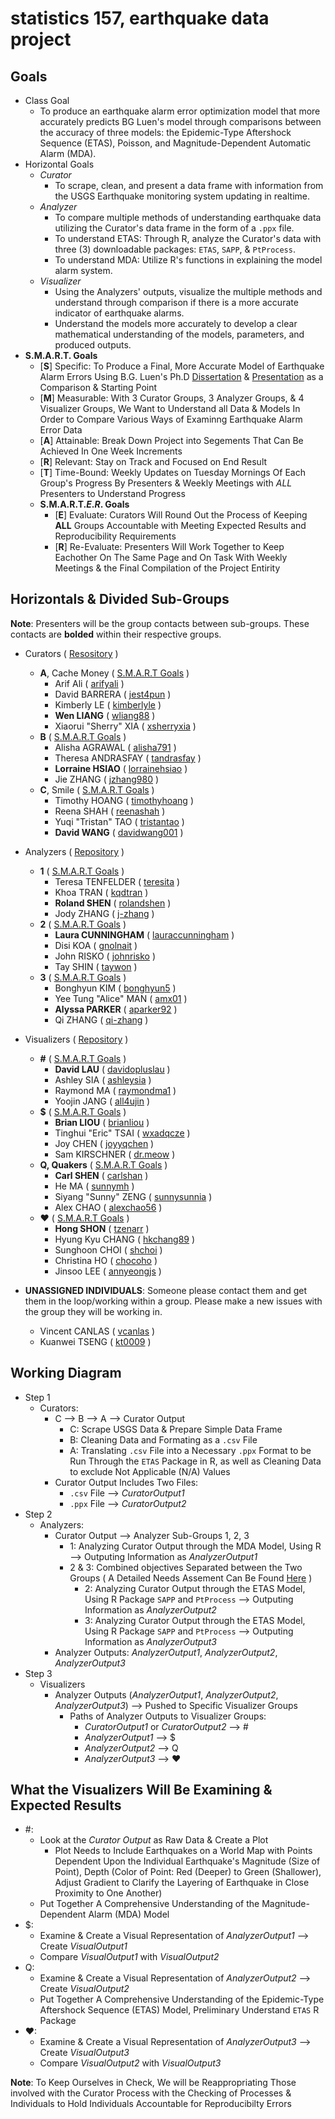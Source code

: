 statistics 157, earthquake data project
=====

Goals
-----
  - Class Goal
    - To produce an earthquake alarm error optimization model that more accurately predicts BG Luen's model through comparisons between the accuracy of three models: the Epidemic-Type Aftershock Sequence (ETAS), Poisson, and Magnitude-Dependent Automatic Alarm (MDA).
  - Horizontal Goals
    - _Curator_
      - To scrape, clean, and present a data frame with information from the USGS Earthquake monitoring system updating in realtime.
    - _Analyzer_
      - To compare multiple methods of understanding earthquake data utilizing the Curator's data frame in the form of a `.ppx` file.
      - To understand ETAS: Through R, analyze the Curator's data with three (3) downloadable packages: `ETAS`, `SAPP`, & `PtProcess`.
      - To understand MDA: Utilize R's functions in explaining the model alarm system.
    - _Visualizer_
      - Using the Analyzers' outputs, visualize the multiple methods and understand through comparison if there is a more accurate indicator of earthquake alarms.
      - Understand the models more accurately to develop a clear mathematical understanding of the models, parameters, and produced outputs.  
  - **S.M.A.R.T. Goals**
    - [**S**] Specific: To Produce a Final, More Accurate Model of Earthquake Alarm Errors Using B.G. Luen's Ph.D [Dissertation](https://github.com/j-zhang/analyzers/blob/master/resources/luen_paper.pdf) & [Presentation](http://www.stat.berkeley.edu/%7Ebradluen/slides.pdf) as a Comparison & Starting Point
    - [**M**] Measurable: With 3 Curator Groups, 3 Analyzer Groups, & 4 Visualizer Groups, We Want to Understand all Data & Models In Order to Compare Various Ways of Examinng Earthquake Alarm Error Data
    - [**A**] Attainable: Break Down Project into Segements That Can Be Achieved In One Week Increments
    - [**R**] Relevant: Stay on Track and Focused on End Result
    - [**T**] Time-Bound: Weekly Updates on Tuesday Mornings Of Each Group's Progress By Presenters & Weekly Meetings with _ALL_ Presenters to Understand Progress
    - **S.M.A.R.T._E_._R_. Goals**
      - [**E**] Evaluate: Curators Will Round Out the Process of Keeping **ALL** Groups Accountable with Meeting Expected Results and Reproducibility Requirements
      - [**R**] Re-Evaluate: Presenters Will Work Together to Keep Eachother On The Same Page and On Task With Weekly Meetings & the Final Compilation of the Project Entirity

Horizontals & Divided Sub-Groups
-----
**Note**: Presenters will be the group contacts between sub-groups.  These contacts are **bolded** within their respective groups.
- Curators ( [Resository](https://github.com/stat157/data-curators) )
  - **A**, Cache Money ( [S.M.A.R.T Goals](https://github.com/wliang88/Earthquake-Curators/blob/master/README.md) )
    - Arif Ali                ( [arifyali](https://github.com/arifyali) )
    - David BARRERA           ( [jest4pun](https://github.com/jest4pun) )
    - Kimberly LE             ( [kimberlyle](https://github.com/kimberlyle) )
    - **Wen LIANG**               ( [wliang88](https://github.com/wliang88) )
    - Xiaorui "Sherry" XIA    ( [xsherryxia](https://github.com/xsherryxia) )
  - **B** ( [S.M.A.R.T Goals](https://github.com/stat157/presenters/issues/10) )
    - Alisha AGRAWAL          ( [alisha791](https://github.com/alisha791) )
    - Theresa ANDRASFAY       ( [tandrasfay](https://github.com/tandrasfay) )
    - **Lorraine HSIAO**          ( [lorrainehsiao](https://github.com/lorrainehsiao) )
    - Jie ZHANG               ( [jzhang980](https://github.com/jzhang980) )
  - **C**, Smile ( [S.M.A.R.T Goals](https://github.com/stat157/background/issues/25) )
    - Timothy HOANG           ( [timothyhoang](https://github.com/timothyhoang) )
    - Reena SHAH              ( [reenashah](https://github.com/reenashah) )
    - Yuqi "Tristan" TAO                ( [tristantao](https://github.com/tristantao) )
    - **David WANG**              ( [davidwang001](https://github.com/davidwang001) )

- Analyzers ( [Repository](https://github.com/stat157/analyzers) )
  - **1**  ( [S.M.A.R.T Goals](https://github.com/stat157/background/issues/13) )
    - Teresa TENFELDER        ( [teresita](https://github.com/teresita) )
    - Khoa TRAN               ( [kqdtran](https://github.com/kqdtran) )
    - **Roland SHEN**              ( [rolandshen](https://github.com/rolandshen) )
    - Jody ZHANG              ( [j-zhang](https://github.com/j-zhang) )
  - **2** ( [S.M.A.R.T Goals](https://github.com/stat157/background/issues/24) )
    - **Laura CUNNINGHAM**        ( [lauraccunningham](https://github.com/lauraccunningham) )
    - Disi KOA                ( [gnolnait](https://github.com/gnolnait) )
    - John RISKO              ( [johnrisko](https://github.com/johnrisko) )
    - Tay SHIN                ( [taywon](https://github.com/taywon) )
  - **3** ( [S.M.A.R.T Goals](https://github.com/stat157/background/issues/23) )
    - Bonghyun KIM            ( [bonghyun5](https://github.com/bonghyun5) )
    - Yee Tung "Alice" MAN    ( [amx01](https://github.com/amx01) )
    - **Alyssa PARKER**           ( [aparker92](https://github.com/aparker92) )
    - Qi ZHANG                ( [qi-zhang](https://github.com/qi-zhang) )

- Visualizers ( [Repository](https://github.com/stat157/visualizers) )
  - **#**  ( [S.M.A.R.T Goals]() )
    - **David LAU**               ( [davidopluslau](https://github.com/davidopluslau) )
    - Ashley SIA              ( [ashleysia](https://github.com/ashleysia) )
    - Raymond MA              ( [raymondma1](https://github.com/raymondma1) )
    - Yoojin JANG             ( [all4ujin](https://github.com/all4ujin) )
  - **$** ( [S.M.A.R.T Goals](https://github.com/joyyqchen/EarthquakeProject.Team-Chen.Kirschner.Liou.Tsai) )
    - **Brian LIOU**              ( [brianliou](https://github.com/brianliou) )
    - Tinghui "Eric" TSAI     ( [wxadqcze](https://github.com/wxadqcze) )
    - Joy CHEN                ( [joyyqchen](https://github.com/joyyqchen) )
    - Sam KIRSCHNER           ( [dr.meow](https://github.com/dr.meow) )
  - **Q, Quakers** ( [S.M.A.R.T Goals](https://github.com/SunnySunnia/TheQuakers/blob/master/README.md) )
    - **Carl SHEN**               ( [carlshan](https://github.com/carlshan) )
    - He MA                   ( [sunnymh](https://github.com/sunnymh) )
    - Siyang "Sunny" ZENG     ( [sunnysunnia](https://github.com/sunnysunnia) )
    - Alex CHAO               ( [alexchao56](https://github.com/alexchao56) )
  - **❤** ( [S.M.A.R.T Goals](https://github.com/stat157/background/issues/22) )
    - **Hong SHON**               ( [tzenarr](https://github.com/tzenarr) )
    - Hyung Kyu CHANG         ( [hkchang89](https://github.com/hkchang89) )
    - Sunghoon CHOI           ( [shchoi](https://github.com/schoi) )
    - Christina HO            ( [chocoho](https://github.com/chocoho) )
    - Jinsoo LEE              ( [annyeongjs](https://github.com/annyeongjs) )

- **UNASSIGNED INDIVIDUALS**: Someone please contact them and get them in the loop/working within a group.  Please make a new issues with the group they will be working in.
    - Vincent CANLAS          ( [vcanlas](https://github.com/vcanlas) )
    - Kuanwei TSENG           ( [kt0009](https://github.com/kt0009) )

Working Diagram
-----
- Step 1
  - Curators:
      - C --> B --> A --> Curator Output
        - C: Scrape USGS Data & Prepare Simple Data Frame
        - B: Cleaning Data and Formating as a `.csv` File
        - A: Translating `.csv` File into a Necessary `.ppx` Format to be Run Through the `ETAS` Package in R, as well as Cleaning Data to exclude Not Applicable (N/A) Values
      - Curator Output Includes Two Files: 
        - `.csv` File --> _CuratorOutput1_
        - `.ppx` File --> _CuratorOutput2_
- Step 2
  - Analyzers:
      - Curator Output --> Analyzer Sub-Groups 1, 2, 3
        - 1: Analyzing Curator Output through the MDA Model, Using R --> Outputing Information as _AnalyzerOutput1_
        - 2 & 3: Combined objectives Separated between the Two Groups ( A Detailed Needs Assement Can Be Found [Here](https://github.com/stat157/background/issues/26) )
          - 2: Analyzing Curator Output through the ETAS Model, Using R Package `SAPP` and `PtProcess` --> Outputing Information as _AnalyzerOutput2_
          - 3: Analyzing Curator Output through the ETAS Model, Using R Package `SAPP` and `PtProcess` --> Outputing Information as _AnalyzerOutput3_
      - Analyzer Outputs: _AnalyzerOutput1_, _AnalyzerOutput2_, _AnalyzerOutput3_
- Step 3
  - Visualizers
      - Analyzer Outputs (_AnalyzerOutput1_, _AnalyzerOutput2_, _AnalyzerOutput3_) --> Pushed to Specific Visualizer Groups
        - Paths of Analyzer Outputs to Visualizer Groups:
          - _CuratorOutput1_ or _CuratorOutput2_ --> #
          - _AnalyzerOutput1_ --> $ 
          - _AnalyzerOutput2_ --> Q
          - _AnalyzerOutput3_ --> ❤

What the Visualizers Will Be Examining & Expected Results
-----
  - #: 
    - Look at the _Curator Output_ as Raw Data & Create a Plot
      - Plot Needs to Include Earthquakes on a World Map with Points Dependent Upon the Individual Earthquake's Magnitude (Size of Point), Depth (Color of Point: Red (Deeper) to Green (Shallower), Adjust Gradient to Clarify the Layering of Earthquake in Close Proximity to One Another)
    - Put Together A Comprehensive Understanding of the Magnitude-Dependent Alarm (MDA) Model
  - $: 
    - Examine & Create a Visual Representation of _AnalyzerOutput1_ --> Create _VisualOutput1_
    - Compare _VisualOutput1_ with _VisualOutput2_
  - Q: 
    - Examine & Create a Visual Representation of _AnalyzerOutput2_ --> Create _VisualOutput2_
    - Put Together A Comprehensive Understanding of the Epidemic-Type Aftershock Sequence (ETAS) Model, Preliminary Understand `ETAS` R Package
  - ❤: 
    - Examine & Create a Visual Representation of _AnalyzerOutput3_ --> Create _VisualOutput3_
    - Compare _VisualOutput2_ with _VisualOutput3_

**Note**: To Keep Ourselves in Check, We will be Reappropriating Those involved with the Curator Process with the Checking of Processes & Individuals to Hold Individuals Accountable for Reproducibilty Errors
